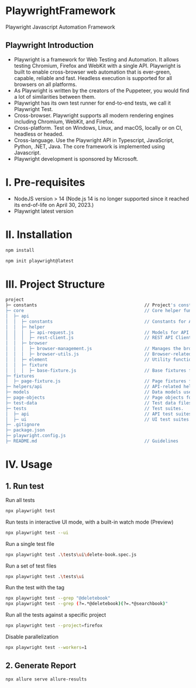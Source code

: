# PlaywrightFramework

Playwright Javascript Automation Framework

## Playwright Introduction

* Playwright is a framework for Web Testing and Automation. It allows testing Chromium, Firefox and WebKit with a single API. Playwright is built to enable cross-browser web automation that is ever-green, capable, reliable and fast. Headless execution is supported for all browsers on all platforms.
* As Playwright is written by the creators of the Puppeteer, you would find a lot of similarities between them.
* Playwright has its own test runner for end-to-end tests, we call it Playwright Test.
* Cross-browser. Playwright supports all modern rendering engines including Chromium, WebKit, and Firefox.
* Cross-platform. Test on Windows, Linux, and macOS, locally or on CI, headless or headed.
* Cross-language. Use the Playwright API in Typescript, JavaScript, Python, .NET, Java. The core framework is implemented using Javascript.
* Playwright development is sponsored by Microsoft.


# I. Pre-requisites
- NodeJS version > 14 (Node.js 14 is no longer supported since it reached its end-of-life on April 30, 2023.)
- Playwright latest version

# II. Installation

```bash
npm install
```

```bash
npm init playwright@latest
```

# III. Project Structure

```bash
project                                               
├─ constants                                         // Project's constants (e.g. Frontend and API URL & endpoint)
├─ core                                              // Core helper functions, models, etc
│  ├─ api                                            
│  │  ├─ constants                                   // Constants for API requests (e.g., authentication, headers, responses)
│  │  ├─ helper                                    
│  │  │  ├─ api-request.js                           // Models for API request.
│  │  │  ├─ rest-client.js                           // REST API Client used for working with APIs.
│  │  ├─ browser                                    
│  │  │  ├─ browser-management.js                    // Manages the browser, browser context, and page instances.   
│  │  │  ├─ browser-utils.js                         // Browser-related utility functions.
│  │  ├─ element                                     // Utility functions for interacting with browser.
│  │  ├─ fixture  
│  │  │  ├─ base-fixture.js                          // Base fixtures for tests.
├─ fixtures           
│  ├─ page-fixture.js                                // Page fixtures for UI testing                                   
├─ helpers/api                                       // API-related helper functions.
├─ models                                            // Data models used in the project.
├─ page-objects                                      // Page objects for UI testing.
├─ test-data                                         // Test data files.
├─ tests                                             // Test suites.
│  ├─ api                                            // API test suites.                                   
│  ├─ ui                                             // UI test suites.
├─ .gitignore 
├─ package.json
├─ playwright.config.js
├─ README.md                                         // Guidelines

```

# IV. Usage
## 1. Run test

Run all tests
```bash
npx playwright test
```

Run tests in interactive UI mode, with a built-in watch mode (Preview)
```bash
npx playwright test --ui
```

Run a single test file
```bash
npx playwright test .\tests\ui\delete-book.spec.js
```

Run a set of test files
```bash
npx playwright test .\tests\ui
```

Run the test with the tag
```bash
npx playwright test --grep "@deletebook"
npx playwright test --grep (?=.*@deletebook)(?=.*@searchbook)"
```

Run all the tests against a specific project
```bash
npx playwright test --project=firefox
```

Disable parallelization
```bash
npx playwright test --workers=1
```
## 2. Generate Report
```bash
npx allure serve allure-results
```